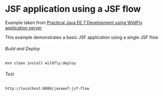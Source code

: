 JSF application using a JSF flow
=====================================
Example taken from [Practical Java EE 7 Development using WildFly application server](http://www.itbuzzpress.com/ebooks/java-ee-7-development-on-wildfly.html)

This example demonstrates a basic JSF application using a single JSF flow

###### Build and Deploy
```shell
mvn clean install wildfly:deploy
```

###### Test
```shell
http://localhost:8080/javaee7-jsf-flow
```
